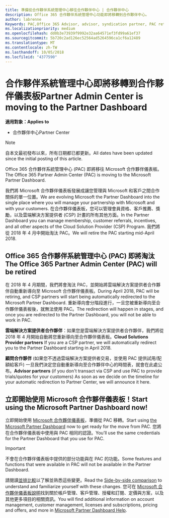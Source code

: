 ```yaml
---
title: 準備從合作夥伴系統管理中心移往合作夥伴中心 | 合作夥伴中心
description: Office 365 合作夥伴系統管理中心功能即將移轉到合作夥伴中心。
author: labrenne
Keywords: PAC,Office 365 Advisor, advisor, syndication partner, PAC retire, PAC retiring
ms.localizationpriority: medium
ms.openlocfilehash: dd0b3e73939f9992e32aa64571ef3fd99a61ef37
ms.sourcegitcommit: 5b720c2ad126ec52564ad5264596ca1cf6a12489
ms.translationtype: MT
ms.contentlocale: zh-TW
ms.lasthandoff: 10/05/2018
ms.locfileid: "4377590"
---
```

# <a name="partner-admin-center-is-moving-to-the-partner-dashboard"></a><span data-ttu-id="5fd8d-103">合作夥伴系統管理中心即將移轉到合作夥伴儀表板</span><span class="sxs-lookup"><span data-stu-id="5fd8d-103">Partner Admin Center is moving to the Partner Dashboard</span></span>

**<span data-ttu-id="5fd8d-104">適用對象：</span><span class="sxs-lookup"><span data-stu-id="5fd8d-104">Applies to</span></span>**

-  <span data-ttu-id="5fd8d-105">合作夥伴中心</span><span class="sxs-lookup"><span data-stu-id="5fd8d-105">Partner Center</span></span>

> [!NOTE]  
>  <span data-ttu-id="5fd8d-106">自本文最初發布以來，所有日期都已都更新。</span><span class="sxs-lookup"><span data-stu-id="5fd8d-106">All dates have been updated since the initial posting of this article.</span></span>

<span data-ttu-id="5fd8d-107">Office 365 合作夥伴系統管理中心 (PAC) 即將移往 Microsoft 合作夥伴儀表板。</span><span class="sxs-lookup"><span data-stu-id="5fd8d-107">The Office 365 Partner Admin Center (PAC) is moving to the Microsoft Partner Dashboard.</span></span>

<span data-ttu-id="5fd8d-108">我們將 Microsoft 合作夥伴儀表板發展成讓您管理與 Microsoft 和客戶之間合作關係的單一位置。</span><span class="sxs-lookup"><span data-stu-id="5fd8d-108">We are evolving Microsoft the Partner Dashboard into the single place where you will manage your partnership with Microsoft and with your customers.</span></span> <span data-ttu-id="5fd8d-109">在合作夥伴儀表板，您可以管理會員資格、客戶推薦、獎勵，以及雲端解決方案提供者 (CSP) 計畫的所有其他方面。</span><span class="sxs-lookup"><span data-stu-id="5fd8d-109">In the Partner Dashboard you can manage membership, customer referrals, incentives, and all other aspects of the Cloud Solution Provider (CSP) Program.</span></span> <span data-ttu-id="5fd8d-110">我們將從 2018 年 4 月中開始淘汰 PAC。</span><span class="sxs-lookup"><span data-stu-id="5fd8d-110">We will retire the PAC starting mid-April 2018.</span></span>

## <a name="the-office-365-partner-admin-center-pac-will-be-retired"></a><span data-ttu-id="5fd8d-111">Office 365 合作夥伴系統管理中心 (PAC) 即將淘汰</span><span class="sxs-lookup"><span data-stu-id="5fd8d-111">The Office 365 Partner Admin Center (PAC) will be retired</span></span>

<span data-ttu-id="5fd8d-112">在 2018 年 4 月期間，我們將會淘汰 PAC，並開始將雲端解決方案提供者合作夥伴自動重新導向至 Microsoft 合作夥伴儀表板。</span><span class="sxs-lookup"><span data-stu-id="5fd8d-112">During April 2018, PAC will be retiring, and CSP partners will start being automatically redirected to the Microsoft Partner Dashboard.</span></span> <span data-ttu-id="5fd8d-113">重新導向會分階段進行，一旦您被重新導向至合作夥伴儀表板後，就無法使用 PAC。</span><span class="sxs-lookup"><span data-stu-id="5fd8d-113">The redirection will happen in stages, and once you are redirected to the Partner Dashboard, you will not be able to work in PAC.</span></span> 

<span data-ttu-id="5fd8d-114">**雲端解決方案提供者合作夥伴**：如果您是雲端解決方案提供者合作夥伴，我們將從 2018 年 4 月開始自動將您重新導向至合作夥伴儀表板。</span><span class="sxs-lookup"><span data-stu-id="5fd8d-114">**Cloud Solutions Provider partners** If you are a CSP partner, we will automatically redirect you to the Partner Dashboard starting in April 2018.</span></span> 

<span data-ttu-id="5fd8d-115">**顧問合作夥伴** (如果您不透過雲端解決方案提供者交易，並使用 PAC 提供試用/配額給客戶) 一旦我們決定您自動重新導向至合作夥伴中心的時間表，就會在此處公布。</span><span class="sxs-lookup"><span data-stu-id="5fd8d-115">**Advisor partners** (if you don't transact via CSP and use PAC to provide trials/quotes for your customers) As soon as we decide on the timeline for your automatic redirection to Partner Center, we will announce it here.</span></span> 


## <a name="start-using-the-microsoft-partner-dashboard-now"></a><span data-ttu-id="5fd8d-116">立即開始使用 Microsoft 合作夥伴儀表板！</span><span class="sxs-lookup"><span data-stu-id="5fd8d-116">Start using the Microsoft Partner Dashboard now!</span></span>

<span data-ttu-id="5fd8d-117">立即開始使用 [Microsoft 合作夥伴儀表板](https://partnercenter.microsoft.com/)，準備從 PAC 移轉。</span><span class="sxs-lookup"><span data-stu-id="5fd8d-117">Start using [the Microsoft Partner Dashboard](https://partnercenter.microsoft.com/)  now to get ready for the move from PAC.</span></span>  <span data-ttu-id="5fd8d-118">您將在合作夥伴儀表板中使用與 PAC 相同的認證。</span><span class="sxs-lookup"><span data-stu-id="5fd8d-118">You’ll use the same credentials for the Partner Dashboard that you use for PAC.</span></span> 

> [!IMPORTANT]  
> <span data-ttu-id="5fd8d-119">不會在合作夥伴儀表板中提供的部分功能與在 PAC 的功能。</span><span class="sxs-lookup"><span data-stu-id="5fd8d-119">Some features and functions that were available in PAC will not be available in the Partner Dashboard.</span></span>

 <span data-ttu-id="5fd8d-120">請閱讀[並排比較](moving-from-pac-to-pc.md)以了解並熟悉這些變更。</span><span class="sxs-lookup"><span data-stu-id="5fd8d-120">Read the [Side-by-side comparison](moving-from-pac-to-pc.md) to understand and familiarize yourself with these changes.</span></span>  <span data-ttu-id="5fd8d-121">您可在 [Microsoft 合作夥伴儀表板說明](https://partnercenter.microsoft.com/partner/help)找到關於帳戶管理、客戶管理、授權和訂閱、定價與方案，以及其他更多項目的相關資訊。</span><span class="sxs-lookup"><span data-stu-id="5fd8d-121">You will find additional information on account management, customer management, licenses and subscriptions, pricing and offers, and more in [Microsoft Partner Dashboard Help](https://partnercenter.microsoft.com/partner/help).</span></span>

 